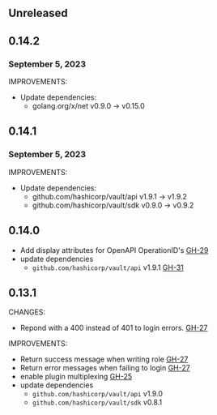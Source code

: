 ## Unreleased

## 0.14.2
### September 5, 2023

IMPROVEMENTS:
* Update dependencies:
  * golang.org/x/net v0.9.0 -> v0.15.0

## 0.14.1
### September 5, 2023

IMPROVEMENTS:
* Update dependencies:
  * github.com/hashicorp/vault/api v1.9.1 -> v1.9.2
  * github.com/hashicorp/vault/sdk v0.9.0 -> v0.9.2

## 0.14.0

* Add display attributes for OpenAPI OperationID's [GH-29](https://github.com/hashicorp/vault-plugin-auth-oci/pull/29)
* update dependencies
  * `github.com/hashicorp/vault/api` v1.9.1 [GH-31](https://github.com/hashicorp/vault-plugin-auth-oci/pull/31)

## 0.13.1

CHANGES:
* Repond with a 400 instead of 401 to login errors. [GH-27](https://github.com/hashicorp/vault-plugin-auth-oci/pull/27)

IMPROVEMENTS:

* Return success message when writing role [GH-27](https://github.com/hashicorp/vault-plugin-auth-oci/pull/27)
* Return error messages when failing to login [GH-27](https://github.com/hashicorp/vault-plugin-auth-oci/pull/27)
* enable plugin multiplexing [GH-25](https://github.com/hashicorp/vault-plugin-auth-oci/pull/25)
* update dependencies
  * `github.com/hashicorp/vault/api` v1.9.0
  * `github.com/hashicorp/vault/sdk` v0.8.1
